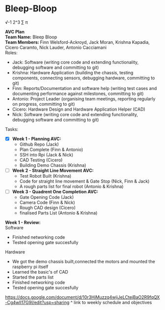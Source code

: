 # Bleep-Bloop

√-1 2^3 ∑ π

<strong>AVC Plan</strong><br>
<strong>Team Name:</strong> Bleep Bloop<br>
<strong>Team Members: </strong>Finn Welsford-Ackroyd, Jack Moran, Krishna Kapadia, Cicero Caramto, Nick Lauder, Antonio Cacciamani<br>
Roles: 
<ul>
  <li>Jack: Software (writing core code and extending functionality, debugging software and committing to git)</li>
  <li>Krishna: Hardware Application (building the chassis, testing components, connecting sensors, debugging hardware, committing to git)</li>
  <li>Finn: Reports/Documentation and software help (writing test cases and documenting performance against milestones, committing to git)</li>
  <li>Antonio: Project Leader (organising team meetings, reporting regularly on progress, committing to git)</li>
  <li>Cicero: Hardware Design and Hardware Application Helper (CAD)</li>
  <li>Nick: Software (writing core code and extending functionality, debugging software and committing to git)</li>
</ul>

Tasks:
- [x] <strong>Week 1 - Planning AVC: </strong> 
  <ul>
    <li>Github Repo (Jack)</li>
    <li>Plan Complete (Finn & Antonio)</li>
    <li>SSH into Rpi (Jack & Nick)</li> 
    <li>CAD Testing (Cicero)</li>
    <li>Building Demo Chassis (Krishna)</li>
  </ul>
- [ ] <strong>Week 2 - Straight Line Movement AVC:</strong>
  <ul>
    <li>Test Robot Built (Krishna)</li> 
    <li>Code for straight line movement & Gate Stop (Nick, Finn & Jack)</li>
    <li>A rough parts list for final robot (Antonio & Krishna)</li>
  </ul>
- [ ] <strong>Week 3 - Quadrent One Completion AVC:</strong>
  <ul>
    <li>Gate Opening Code (Jack)</li> 
    <li>Camera Code (Finn & Nick)</li> 
    <li>Rough CAD design (Cicero)</li> 
    <li>finalised Parts List (Antonio & Krishna)</li> 
  </ul>

<strong> Week 1 - Review: </strong>
<br>
Software
<ul> 
  <li>Finished networking code</li>
  <li> Tested opening gate succesfully</li>
</ul>

Hardware
<ul> 
  <li>We got the demo chassis built,connected the motors and mounted the raspberry pi itself</li>
  <li>Learned the basic's of CAD</li>
  <li>Started the parts list</li>
  <li>Finished networking code</li>
  <li> Tested opening gate succesfully</li>
</ul>

https://docs.google.com/document/d/10r3HiMuzzq4wjiJeLCtejBaO2R9fqQX-Cg4wlI17G9I/edit?usp=sharing
^ link to weekly schedule and objectives
